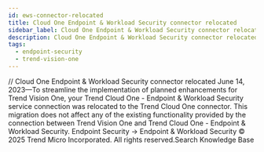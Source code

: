 ```yaml
---
id: ews-connector-relocated
title: Cloud One Endpoint & Workload Security connector relocated
sidebar_label: Cloud One Endpoint & Workload Security connector relocated
description: Cloud One Endpoint & Workload Security connector relocated
tags:
  - endpoint-security
  - trend-vision-one
---
```


/*<![CDATA[*/ $('#title').html($('meta[name=map-description]').attr('content')); /*]]>*/ Cloud One Endpoint & Workload Security connector relocated June 14, 2023—To streamline the implementation of planned enhancements for Trend Vision One, your Trend Cloud One - Endpoint & Workload Security service connection was relocated to the Trend Cloud One connector. This migration does not affect any of the existing functionality provided by the connection between Trend Vision One and Trend Cloud One - Endpoint & Workload Security. Endpoint Security → Endpoint & Workload Security © 2025 Trend Micro Incorporated. All rights reserved.Search Knowledge Base